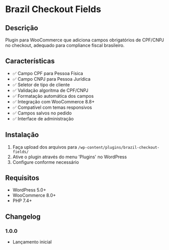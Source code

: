 # Brazil Checkout Fields

## Descrição

Plugin para WooCommerce que adiciona campos obrigatórios de CPF/CNPJ no checkout, adequado para compliance fiscal brasileiro.

## Características

- ✅ Campo CPF para Pessoa Física
- ✅ Campo CNPJ para Pessoa Jurídica
- ✅ Seletor de tipo de cliente
- ✅ Validação algoritma de CPF/CNPJ
- ✅ Formatação automática dos campos
- ✅ Integração com WooCommerce 8.8+
- ✅ Compatível com temas responsivos
- ✅ Campos salvos no pedido
- ✅ Interface de administração

## Instalação

1. Faça upload dos arquivos para `/wp-content/plugins/brazil-checkout-fields/`
2. Ative o plugin através do menu 'Plugins' no WordPress
3. Configure conforme necessário

## Requisitos

- WordPress 5.0+
- WooCommerce 8.0+
- PHP 7.4+

## Changelog

### 1.0.0
- Lançamento inicial
